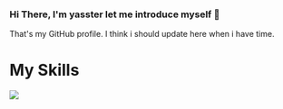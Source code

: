 ### Hi There, I'm yasster let me introduce myself 👋

That's my GitHub profile. I think i should update here when i have time.

<h1>My Skills</h1>
<a href="https://skillicons.dev">
  <img src="https://skillicons.dev/icons?i=cs,php,html,css,mysql" />
</a>
